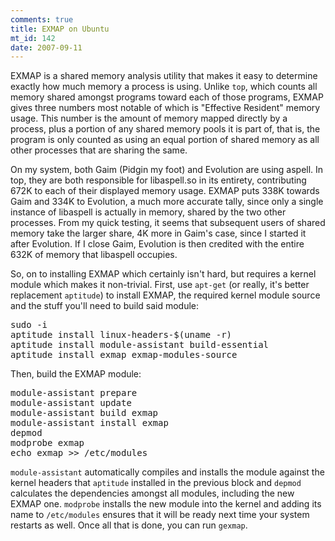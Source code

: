 ```yaml
--- 
comments: true
title: EXMAP on Ubuntu
mt_id: 142
date: 2007-09-11
---
```

EXMAP is a shared memory analysis utility that makes it easy to determine exactly how much memory a process is using.  Unlike `top`, which counts all memory shared amongst programs toward each of those programs, EXMAP gives three numbers most notable of which is "Effective Resident" memory usage.  This number is the amount of memory mapped directly by a process, plus a portion of any shared memory pools it is part of, that is, the program is only counted as using an equal portion of shared memory as all other processes that are sharing the same.

On my system, both Gaim (Pidgin my foot) and Evolution are using aspell.  In top, they are both responsible for libaspell.so in its entirety, contributing 672K to each of their displayed memory usage.  EXMAP puts 338K towards Gaim and 334K to Evolution, a much more accurate tally, since only a single instance of libaspell is actually in memory, shared by the two other processes.  From my quick testing, it seems that subsequent users of shared memory take the larger share, 4K more in Gaim's case, since I started it after Evolution.  If I close Gaim, Evolution is then credited with the entire 632K of memory that libaspell occupies.

So, on to installing EXMAP which certainly isn't hard, but requires a kernel module which makes it non-trivial.  First, use `apt-get` (or really, it's better replacement `aptitude`) to install EXMAP, the required kernel module source and the stuff you'll need to build said module:

<pre>
sudo -i
aptitude install linux-headers-$(uname -r)
aptitude install module-assistant build-essential
aptitude install exmap exmap-modules-source
</pre>

Then, build the EXMAP module:

<pre>
module-assistant prepare
module-assistant update
module-assistant build exmap
module-assistant install exmap
depmod
modprobe exmap
echo exmap >> /etc/modules
</pre>

`module-assistant` automatically compiles and installs the module against the kernel headers that `aptitude` installed in the previous block and `depmod` calculates the dependencies amongst all modules, including the new EXMAP one.  `modprobe` installs the new module into the kernel and adding its name to `/etc/modules` ensures that it will be ready next time your system restarts as well.  Once all that is done, you can run `gexmap`.
